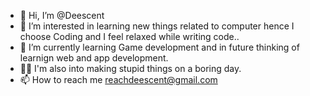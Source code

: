 - 👋 Hi, I’m @Deescent
- 👀 I’m interested in learning new things related to computer hence I choose Coding and I feel relaxed while writing code..
- 🌱 I’m currently learning Game development and in future thinking of learnign web and app development.
- 🤦‍♂️ I'm also into making stupid things on a boring day.
- 📫 How to reach me reachdeescent@gmail.com

<!---
Deescent/Deescent is a ✨ special ✨ repository because its `README.md` (this file) appears on your GitHub profile.
You can click the Preview link to take a look at your changes.
--->
